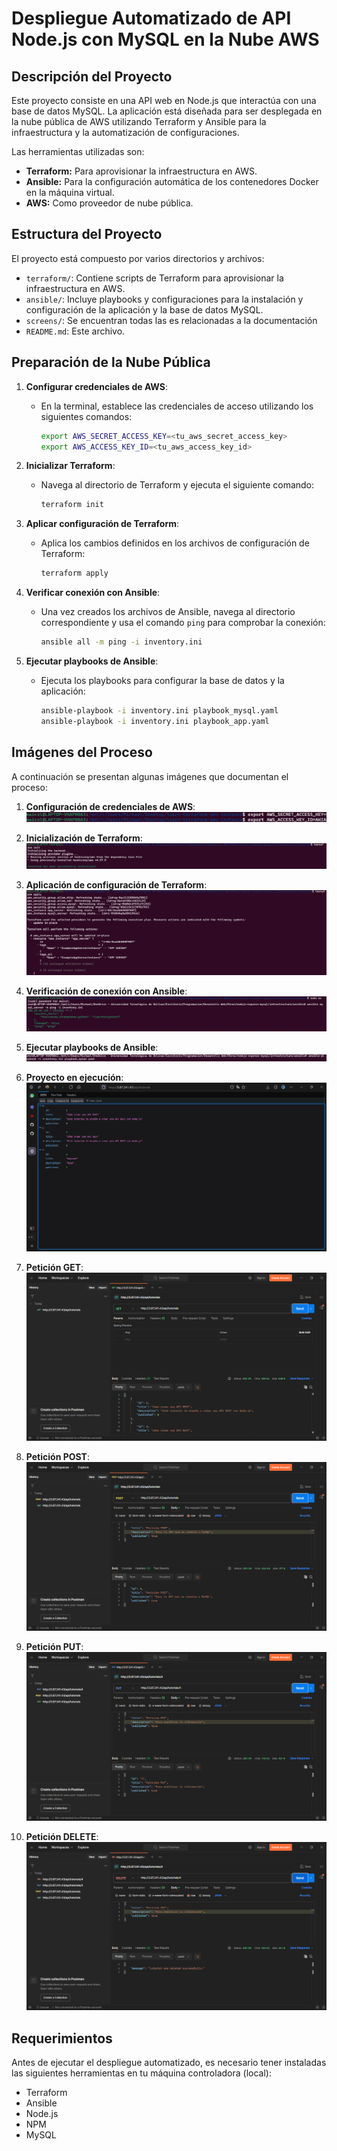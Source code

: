 # Despliegue Automatizado de API Node.js con MySQL en la Nube AWS

## Descripción del Proyecto

Este proyecto consiste en una API web en Node.js que interactúa con una base de datos MySQL. La aplicación está diseñada para ser desplegada en la nube pública de AWS utilizando Terraform y Ansible para la infraestructura y la automatización de configuraciones.

Las herramientas utilizadas son:
- **Terraform:** Para aprovisionar la infraestructura en AWS.
- **Ansible:** Para la configuración automática de los contenedores Docker en la máquina virtual.
- **AWS:** Como proveedor de nube pública.

## Estructura del Proyecto

El proyecto está compuesto por varios directorios y archivos:

- `terraform/`: Contiene scripts de Terraform para aprovisionar la infraestructura en AWS.
- `ansible/`: Incluye playbooks y configuraciones para la instalación y configuración de la aplicación y la base de datos MySQL.
- `screens/`: Se encuentran todas las es relacionadas a la documentación
- `README.md`: Este archivo.

## Preparación de la Nube Pública

1. **Configurar credenciales de AWS**: 
   - En la terminal, establece las credenciales de acceso utilizando los siguientes comandos:
     ```bash
     export AWS_SECRET_ACCESS_KEY=<tu_aws_secret_access_key>
     export AWS_ACCESS_KEY_ID=<tu_aws_access_key_id>
     ```

2. **Inicializar Terraform**:
   - Navega al directorio de Terraform y ejecuta el siguiente comando:
     ```bash
     terraform init
     ```

3. **Aplicar configuración de Terraform**:
   - Aplica los cambios definidos en los archivos de configuración de Terraform:
     ```bash
     terraform apply
     ```

4. **Verificar conexión con Ansible**:
   - Una vez creados los archivos de Ansible, navega al directorio correspondiente y usa el comando `ping` para comprobar la conexión:
     ```bash
     ansible all -m ping -i inventory.ini
     ```

5. **Ejecutar playbooks de Ansible**:
   - Ejecuta los playbooks para configurar la base de datos y la aplicación:
     ```bash
     ansible-playbook -i inventory.ini playbook_mysql.yaml
     ansible-playbook -i inventory.ini playbook_app.yaml
     ```

## Imágenes del Proceso

A continuación se presentan algunas imágenes que documentan el proceso:

1. **Configuración de credenciales de AWS**:  
   ![Configuración de credenciales de AWS](/screens/1.jpeg)

2. **Inicialización de Terraform**:  
   ![Inicialización de Terraform](/screens/2.jpeg)

3. **Aplicación de configuración de Terraform**:  
   ![Aplicación de configuración de Terraform](/screens/3.jpeg)

4. **Verificación de conexión con Ansible**:  
   ![Verificación de conexión con Ansible](/screens/4.jpeg)

5. **Ejecutar playbooks de Ansible**:  
   ![Ejecutar playbooks de Ansible](/screens/5.jpeg)

6. **Proyecto en ejecución**:
   ![Proyecto en ejecución](/screens/6.png)

7. **Petición GET**:
   ![Petición GET](/screens/7.png)

8. **Petición POST**:
   ![Petición POST](/screens/8.png)

9. **Petición PUT**:
   ![Petición PUT](/screens/9.png)

10. **Petición DELETE**:
   ![Petición DELETE](/screens/10.png)

## Requerimientos
Antes de ejecutar el despliegue automatizado, es necesario tener instaladas las siguientes herramientas en tu máquina controladora (local):

- Terraform
- Ansible
- Node.js
- NPM
- MySQL